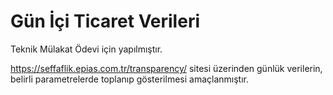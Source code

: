 # Gün İçi Ticaret Verileri

Teknik Mülakat Ödevi için yapılmıştır.

https://seffaflik.epias.com.tr/transparency/ sitesi üzerinden günlük verilerin, belirli parametrelerde toplanıp gösterilmesi amaçlanmıştır.
